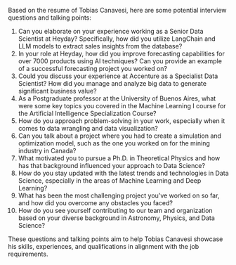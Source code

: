 Based on the resume of Tobias Canavesi, here are some potential interview questions and talking points:

1. Can you elaborate on your experience working as a Senior Data Scientist at Heyday? Specifically, how did you utilize LangChain and LLM models to extract sales insights from the database?
2. In your role at Heyday, how did you improve forecasting capabilities for over 7000 products using AI techniques? Can you provide an example of a successful forecasting project you worked on?
3. Could you discuss your experience at Accenture as a Specialist Data Scientist? How did you manage and analyze big data to generate significant business value?
4. As a Postgraduate professor at the University of Buenos Aires, what were some key topics you covered in the Machine Learning I course for the Artificial Intelligence Specialization Course?
5. How do you approach problem-solving in your work, especially when it comes to data wrangling and data visualization?
6. Can you talk about a project where you had to create a simulation and optimization model, such as the one you worked on for the mining industry in Canada?
7. What motivated you to pursue a Ph.D. in Theoretical Physics and how has that background influenced your approach to Data Science?
8. How do you stay updated with the latest trends and technologies in Data Science, especially in the areas of Machine Learning and Deep Learning?
9. What has been the most challenging project you've worked on so far, and how did you overcome any obstacles you faced?
10. How do you see yourself contributing to our team and organization based on your diverse background in Astronomy, Physics, and Data Science?

These questions and talking points aim to help Tobias Canavesi showcase his skills, experiences, and qualifications in alignment with the job requirements.